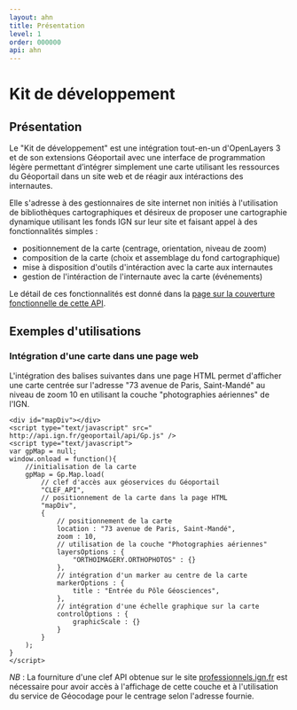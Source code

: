 ```yaml
---
layout: ahn
title: Présentation
level: 1
order: 000000
api: ahn
---
```


# Kit de développement

## Présentation

Le "Kit de développement" est une intégration tout-en-un d'OpenLayers 3 et de son extensions Géoportail avec une interface de programmation légère permettant d’intégrer simplement une carte utilisant les ressources du Géoportail dans un site web et de réagir aux intéractions des internautes.

Elle s'adresse à des gestionnaires de site internet non initiés à l'utilisation de bibliothèques cartographiques et désireux de proposer une cartographie dynamique utilisant les fonds IGN sur leur site et faisant appel à des fonctionnalités simples :

* positionnement de la carte (centrage, orientation, niveau de zoom)
* composition de la carte (choix et assemblage du fond cartographique)
* mise à disposition d'outils d'intéraction avec la carte aux internautes
* gestion de l'intéraction de l'internaute avec la carte (événements)

Le détail de ces fonctionnalités est donné dans la [page sur la couverture fonctionnelle de cette API](dg_couverture-fonctionnelle.html).

## Exemples d'utilisations

### Intégration d'une carte dans une page web

L'intégration des balises suivantes dans une page HTML permet d'afficher une carte centrée sur l'adresse "73 avenue de Paris, Saint-Mandé" au niveau de zoom 10 en utilisant la couche "photographies aériennes" de l'IGN. 


```
<div id="mapDiv"></div>
<script type="text/javascript" src=" http://api.ign.fr/geoportail/api/Gp.js" />
<script type="text/javascript">
var gpMap = null;
window.onload = function(){
    //initialisation de la carte
    gpMap = Gp.Map.load(
        // clef d'accès aux géoservices du Géoportail
        "CLEF_API",
        // positionnement de la carte dans la page HTML
        "mapDiv",
        {
            // positionnement de la carte
            location : "73 avenue de Paris, Saint-Mandé",
            zoom : 10,
            // utilisation de la couche "Photographies aériennes"
            layersOptions : {
                "ORTHOIMAGERY.ORTHOPHOTOS" : {} 
            },
            // intégration d'un marker au centre de la carte
            markerOptions : {
                title : "Entrée du Pôle Géosciences",
            },
            // intégration d'une échelle graphique sur la carte
            controlOptions : {
                graphicScale : {}
            }
        }
    );
}
</script>
```

_NB_ : La fourniture d'une clef API obtenue sur le site [professionnels.ign.fr](http://professionnels.ign.fr/api-web) est nécessaire pour avoir accès à l'affichage de cette couche et à l'utilisation du service de Géocodage pour le centrage selon l'adresse fournie.


